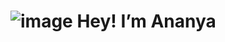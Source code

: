 #  ![image](https://github.com/user-attachments/assets/f36b4cb5-fcde-4d27-a00e-7d9118b30e8d)  Hey! I’m Ananya
